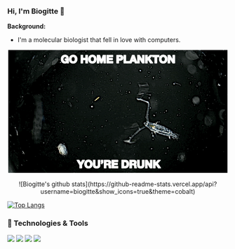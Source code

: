 ### Hi, I'm Biogitte 👋

**Background:** 
- I'm a molecular biologist that fell in love with computers.


<p align="center">
  <img src="copepod.gif" />
</p>

<p align="center">
![Biogitte's github stats](https://github-readme-stats.vercel.app/api?username=biogitte&show_icons=true&theme=cobalt)
</p>

[![Top Langs](https://github-readme-stats.vercel.app/api/top-langs/?username=biogitte&show_icons=true&theme=cobalt)](https://github.com/biogitte/github-readme-stats)


### 🔧 Technologies & Tools
![](https://img.shields.io/badge/-Python-informational?style=flat&logo=gnu-bash&logoColor=white&color=2bbc8a)
![](https://img.shields.io/badge/-Bash-informational?style=flat&logo=gnu-bash&logoColor=white&color=2bbc8a)
![](https://img.shields.io/badge/-R-informational?style=flat&logo=gnu-bash&logoColor=white&color=2bbc8a)
![](https://img.shields.io/badge/-Docker-informational?style=flat&logo=docker&logoColor=white&color=2bbc8a)
